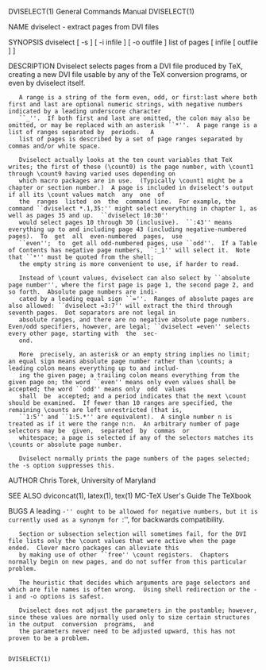 DVISELECT(1)                                                                     General Commands Manual                                                                     DVISELECT(1)

NAME
       dviselect - extract pages from DVI files

SYNOPSIS
       dviselect [ -s ] [ -i infile ] [ -o outfile ] list of pages [ infile [ outfile ] ]

DESCRIPTION
       Dviselect selects pages from a DVI file produced by TeX, creating a new DVI file usable by any of the TeX conversion programs, or even by dviselect itself.

       A range is a string of the form even, odd, or first:last where both first and last are optional numeric strings, with negative numbers indicated by a leading underscore character
       ``_''.  If both first and last are omitted, the colon may also be omitted, or may be replaced with an asterisk ``*''.  A page range is a list of ranges separated by  periods.   A
       list of pages is described by a set of page ranges separated by commas and/or white space.

       Dviselect actually looks at the ten count variables that TeX writes; the first of these (\count0) is the page number, with \count1 through \count9 having varied uses depending on
       which macro packages are in use.  (Typically \count1 might be a chapter or section number.)  A page is included in dviselect's output if all its \count values match  any  one  of
       the  ranges  listed  on  the  command line.  For example, the command ``dviselect *.1,35:'' might select everything in chapter 1, as well as pages 35 and up.  ``dviselect 10:30''
       would select pages 10 through 30 (inclusive).  ``:43'' means everything up to and including page 43 (including negative-numbered pages).  To  get  all  even-numbered  pages,  use
       ``even'';  to  get all odd-numbered pages, use ``odd''.  If a Table of Contents has negative page numbers, ``:_1'' will select it.  Note that ``*'' must be quoted from the shell;
       the empty string is more convenient to use, if harder to read.

       Instead of \count values, dviselect can also select by ``absolute page number'', where the first page is page 1, the second page 2, and so forth.  Absolute page numbers are indi‐
       cated by a leading equal sign ``=''.  Ranges of absolute pages are also allowed: ``dviselect =3:7'' will extract the third through seventh pages.  Dot separators are not legal in
       absolute ranges, and there are no negative absolute page numbers.  Even/odd specifiers, however, are legal; ``dviselect =even'' selects every other page, starting with  the  sec‐
       ond.

       More  precisely, an asterisk or an empty string implies no limit; an equal sign means absolute page number rather than \counts; a leading colon means everything up to and includ‐
       ing the given page; a trailing colon means everything from the given page on; the word ``even'' means only even values shall be accepted; the word ``odd'' means only  odd  values
       shall  be  accepted; and a period indicates that the next \count should be examined.  If fewer than 10 ranges are specified, the remaining \counts are left unrestricted (that is,
       ``1:5'' and ``1:5.*'' are equivalent).  A single number n is treated as if it were the range n:n.  An arbitrary number of page selectors may be  given,  separated  by  commas  or
       whitespace; a page is selected if any of the selectors matches its \counts or absolute page number.

       Dviselect normally prints the page numbers of the pages selected; the -s option suppresses this.

AUTHOR
       Chris Torek, University of Maryland

SEE ALSO
       dviconcat(1), latex(1), tex(1)
       MC-TeX User's Guide
       The TeXbook

BUGS
       A leading ``-'' ought to be allowed for negative numbers, but it is currently used as a synonym for ``:'', for backwards compatibility.

       Section or subsection selection will sometimes fail, for the DVI file lists only the \count values that were active when the page ended.  Clever macro packages can alleviate this
       by making use of other ``free'' \count registers.  Chapters normally begin on new pages, and do not suffer from this particular problem.

       The heuristic that decides which arguments are page selectors and which are file names is often wrong.  Using shell redirection or the -i and -o options is safest.

       Dviselect does not adjust the parameters in the postamble; however, since these values are normally used only to size certain structures in the output  conversion  programs,  and
       the parameters never need to be adjusted upward, this has not proven to be a problem.

                                                                                                                                                                             DVISELECT(1)
